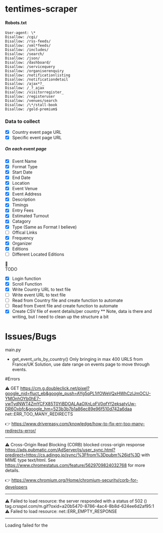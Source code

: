 # tentimes-scraper

#### Robots.txt

```
User-agent: \*
Disallow: /cgi/
Disallow: /rss-feeds/
Disallow: /xml*feeds/
Disallow: /includes/
Disallow: /search/
Disallow: /json/
Disallow: /dashboard/
Disallow: /servicequery
Disallow: /organiserenquiry
Disallow: /notificationlisting
Disallow: /notificationdetail
Disallow: /ajax*?_
Disallow: /_?_ajax
Disallow: /visitorregister_
Disallow: /registeruser
Disallow: /venues/search
Disallow: /\*/stall-book
Disallow: /gold-premium$
```

### Data to collect

- [x] Country event page URL
- [x] Specific event page URL

##### On each event page

- [x] Event Name
- [x] Format Type
- [x] Start Date
- [x] End Date
- [x] Location
- [x] Event Venue
- [x] Event Address
- [x] Description
- [x] Timings
- [x] Entry Fees
- [x] Estimated Turnout
- [x] Catagory
- [x] Type (Same as Format I believe)
- [ ] Offical Links
- [x] Frequency
- [x] Organizer
- [x] Editions
- [ ] Different Located Editions

:pushpin:  
TODO

- [x] Login function
- [x] Scroll Function
- [x] Write Country URL to text file
- [ ] Write event URL to text file
- [ ] Read from Country file and create function to automate
- [ ] Read from Event file and create function to automate
- [x] Create CSV file of event details/per country \*\* Note, data is there and writing, but I need to clean up the structure a bit

# Issues/Bugs

main.py

- get_event_urls_by_country() Only bringing in max 400 URLS from France/UK
  Solution, use date range on events page to move through events.

#Errors

:warning:
GET https://cm.g.doubleclick.net/pixel?google_nid=fluct_eb&google_push=AYg5qPL1ifOWeVQxHWhCzlJmOCU-YMOnhOYb0hE7-vwTydNWT4ZmYCFX85T0YiBDOALAaOXnLoFV0qfYf2eksatyUw-DR6Oxbfc&google_hm=523b3b7b1a86ec89e96f510d742a6daa net::ERR_TOO_MANY_REDIRECTS

:point_right:
https://www.drivereasy.com/knowledge/how-to-fix-err-too-many-redirects-error/

---

:warning:
Cross-Origin Read Blocking (CORB) blocked cross-origin response https://ads.pubmatic.com/AdServer/js/user_sync.html?predirect=https://cs.adingo.jp/sync/%3Ffrom%3Dpubm%26id%3D with MIME type text/html. See https://www.chromestatus.com/feature/5629709824032768 for more details.

:point_right:
https://www.chromium.org/Home/chromium-security/corb-for-developers

---

:warning:
Failed to load resource: the server responded with a status of 502 ()
tag.crsspxl.com/m.gif?oxid=a20b5470-8786-4ac4-8b8d-624ee6d2af95:1
:warning:
Failed to load resource: net::ERR_EMPTY_RESPONSE

---

<!-- <script> source URI is not allowed in this document:  (Firefox) While browsing, No scrapper -->

Loading failed for the <script> with source “https://www.googletagmanager.com/gtm.js?id=GTM-MMVJS3”. france:1:1
[first-contentful-paint] 00:00:283 utility.js:20:3436
[Service Worker] Sucess: https://10times.com/ utility.js:20:26778
Loading failed for the <script> with source “https://cdn.onesignal.com/sdks/OneSignalSDK.js”. france:1:1
Loading failed for the <script> with source “https://pagead2.googlesyndication.com/tag/js/gpt.js”. france:1:1
Uncaught (in promise)
error { target: script, isTrusted: true, srcElement: script
, eventPhase: 0, bubbles: false, cancelable: false, returnValue: true, defaultPrevented: false, composed: false, timeStamp: 1244, … }

Cross-Origin Request Blocked: The Same Origin Policy disallows reading the remote resource at https://pagead2.googlesyndication.com/pagead/js/adsbygoogle.js?client=ca-pub-8525015516580200. (Reason: CORS request did not succeed).

<script> source URI is not allowed in this document: “https://pagead2.googlesyndication.com/pagead/js/adsbygoogle.js?client=ca-pub-8525015516580200”. france:1:1
Uncaught (in promise) 
error { target: script, isTrusted: true, srcElement: script
, eventPhase: 0, bubbles: false, cancelable: false, returnValue: true, defaultPrevented: false, composed: false, timeStamp: 1250, … }

This site appears to use a scroll-linked positioning effect. This may not work well with asynchronous panning; see https://firefox-source-docs.mozilla.org/performance/scroll-linked_effects.html for further details and to join the discussion on related tools and features!
